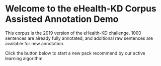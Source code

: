 # Welcome to the eHealth-KD Corpus Assisted Annotation Demo

This corpus is the 2019 version of the eHealth-KD challenge. 1000 sentences are already fully annotated, 
and additional raw sentences are available for new annotation.

Click the button below to start a new pack recommend by our active learning algorithm.
